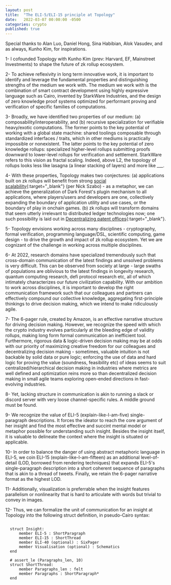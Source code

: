 ```yaml
---
layout: post
title:  "The ELI-5/ELI-15 principle at Topology"
date:   2022-03-07 00:00:00 -0500
categories: crypto
published: true
---
```


Special thanks to Alan Luo, Daniel Hong, Sina Habibian, Alok Vasudev, and as always, Kunho Kim, for inspirations.

1- I cofounded Topology with Kunho Kim (prev: Harvard, EF, Mainstreet Investments) to shape the future of zk rollup ecosystem.

2- To achieve reflexivity in long term innovative work, it is important to identify and leverage the fundamental properties and distinguishing strengths of the medium we work with. The medium we work with is the combination of smart contract development using highly expressive language such as Cairo, invented by StarkWare Industries, and the design of zero knowledge proof systems optimized for performant proving and verification of specific families of computations.

3- Broadly, we have identified two properties of our medium: (a) composability/interoperability, and (b) recursive specialization for verifiable heavy/exotic computations. The former points to the key potential of working with a global state machine: shared toolings composable through standardized interfaces / traits, which in other mediums is practically impossible or nonexistent. The latter points to the key potential of zero knowledge rollups: specialized higher-level rollups submitting proofs downward to lower-level rollups for verification and settlement. StarkWare refers to this vision as fractal scaling. Indeed, above L2, the topology of rollups looks less like lasagna (a linear stacking of layers) and more like ___.

4- With these properties, Topology makes two conjectures: (a) applications built on zk rollups will benefit from strong [social scalability](http://unenumerated.blogspot.com/2017/02/money-blockchains-and-social-scalability.html){:target="_blank"} (per Nick Szabo) - as a metaphor, we can achieve the generalization of Dark Forest's plugin mechanism to all applications, where players/users and developers are one, collectively expanding the boundary of application utility and use cases, or the boundary of play in onchain games. (b) zk rollups will transform domains that seem utterly irrelevant to distributed ledger technologies now; one such possibility is laid out in [Decentralizing patent offices](https://www.guiltygyoza.xyz/2022/02/decentralized-innovation-protocol){:target="_blank"}.

5- Topology envisions working across many disciplines - cryptography, formal verification, programming language/DSL, scientific computing, game design - to drive the growth and impact of zk rollup ecosystem. Yet we are cognizant of the challenge in working across multiple disciplines.

6- At 2022, research domains have specialized tremendously such that cross-domain communication of the latest findings and unsolved problems is very difficult. This can be observed from society at large - large swaths of populations are oblivious to the latest findings in longevity research, quantum computing research, defi protocol research etc, all of which intimately characterizes our future civilization capability. With our ambition to work across disciplines, it is important to develop the right communication framework such that our colleagues and partners can effectively compound our collective knowledge, aggregating first-principle thinkings to drive decision making, which we intend to make ridiculously agile.

7- The 6-pager rule, created by Amazon, is an effective narrative structure for driving decision making. However, we recognize the speed with which the crypto industry evolves particularly at the bleeding edge of validity rollups, making long form formal communication an inefficient tool. Furthermore, rigorous data & logic-driven decision making may be at odds with our priority of maximizing creative freedom for our colleagues and decentralizing decision making - sometimes, valuable intuition is not backable by solid data or pure logic; enforcing the use of data and hard logic for proving the value (soundness, feasibility etc) of ideas seems to suit centralized/hierarchical decision making in industries where metrics are well defined and optimization reins more so than decentralized decision making in small agile teams exploring open-ended directions in fast-evolving industries.

8- Yet, lacking structure in communication is akin to running a slack or discord server with very loose channel-specific rules. A middle ground must be found.

9- We recognize the value of ELI-5 (explain-like-I-am-five) single-paragraph descriptions. It forces the ideator to reach the core argument of her insight and find the most effective and succint mental model or metaphor possible for understanding such insight. Besides the insight itself, it is valuable to delineate the context where the insight is situated or applicable.

10- In order to balance the danger of using abstract metaphoric language in ELI-5, we coin ELI-15 (explain-like-I-am-fifteen) as an additional level-of-detail (LOD, borrowed from rendering techniques) that expands ELI-5's single-paragraph description into a short coherent sequence of paragraphs that is akin to a thread of tweets. Finally, we retain the 6-pager narrative format as the highest LOD.

11- Additionally, visualization is preferrable when the insight features parallelism or nonlinearity that is hard to articulate with words but trivial to convey in images.

12- Thus, we can formalize the unit of communication for an insight at Topology into the following struct definition, in pseudo-Cairo syntax:
```

  struct Insight:
      member ELI-5 : ShortParagraph
      member ELI-15 : ShortThread
      member ELI-40 (optional) : SixPager
      member Visualisation (optional) : Schematics
  end

  # assert_le (Paragraphs_len, 10)
  struct ShortThread:
      member Paragraphs_len : felt
      member Paragraphs : ShortParagraph*
  end

```

